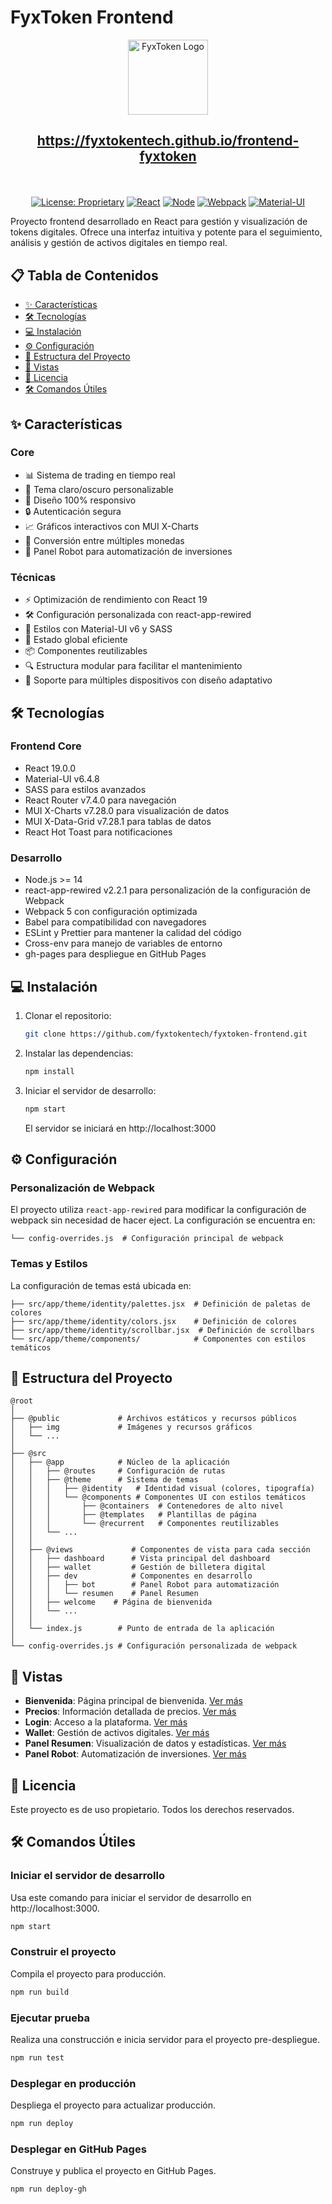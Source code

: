 # FyxToken Frontend

<div align="center">
  <img src="https://fyxtokentech.github.io/frontend-fyxtoken/img/logo-fyxtoken-main-color.svg" alt="FyxToken Logo" width="128" height="120">
</div>

<h2>
  <p align="center">
    <a href="https://fyxtokentech.github.io/frontend-fyxtoken">https://fyxtokentech.github.io/frontend-fyxtoken</a>
  </p>
</h2>

<br>

<div align="center">
  
[![License: Proprietary](https://img.shields.io/badge/License-Proprietary-red.svg)](#)
[![React](https://img.shields.io/badge/React-19-blue?logo=react)](https://reactjs.org/)
[![Node](https://img.shields.io/badge/Node-%3E%3D14-success?logo=node.js)](https://nodejs.org/)
[![Webpack](https://img.shields.io/badge/Webpack-5-orange?logo=webpack)](https://webpack.js.org/)
[![Material-UI](https://img.shields.io/badge/Material--UI-v6.4.8-purple?logo=mui)](https://mui.com/)
</div>

Proyecto frontend desarrollado en React para gestión y visualización de tokens digitales. Ofrece una interfaz intuitiva y potente para el seguimiento, análisis y gestión de activos digitales en tiempo real.

## 📋 Tabla de Contenidos
- [✨ Características](#-caracteristicas)
- [🛠️ Tecnologías](#-tecnologias)
- [💻 Instalación](#-instalacion)
- [⚙️ Configuración](#-configuracion)
- [📁 Estructura del Proyecto](#-estructura-del-proyecto)
- [📱 Vistas](#-vistas)
- [📄 Licencia](#-licencia)
- [🛠️ Comandos Útiles](#-comandos-útiles)

## ✨ Características

### Core
- 📊 Sistema de trading en tiempo real
- 🎨 Tema claro/oscuro personalizable
- 📱 Diseño 100% responsivo
- 🔒 Autenticación segura
- 📈 Gráficos interactivos con MUI X-Charts
- 💱 Conversión entre múltiples monedas
- 🤖 Panel Robot para automatización de inversiones

### Técnicas
- ⚡ Optimización de rendimiento con React 19
- 🛠️ Configuración personalizada con react-app-rewired
- 💅 Estilos con Material-UI v6 y SASS
- 🔄 Estado global eficiente
- 📦 Componentes reutilizables
- 🔍 Estructura modular para facilitar el mantenimiento
- 📱 Soporte para múltiples dispositivos con diseño adaptativo

## 🛠️ Tecnologías

### Frontend Core
- React 19.0.0
- Material-UI v6.4.8
- SASS para estilos avanzados
- React Router v7.4.0 para navegación
- MUI X-Charts v7.28.0 para visualización de datos
- MUI X-Data-Grid v7.28.1 para tablas de datos
- React Hot Toast para notificaciones

### Desarrollo
- Node.js >= 14
- react-app-rewired v2.2.1 para personalización de la configuración de Webpack
- Webpack 5 con configuración optimizada
- Babel para compatibilidad con navegadores
- ESLint y Prettier para mantener la calidad del código
- Cross-env para manejo de variables de entorno
- gh-pages para despliegue en GitHub Pages

## 💻 Instalación

1. Clonar el repositorio:
   ```bash
   git clone https://github.com/fyxtokentech/fyxtoken-frontend.git
   ```
2. Instalar las dependencias:
   ```bash
   npm install
   ```
3. Iniciar el servidor de desarrollo:
   ```bash
   npm start
   ```
   El servidor se iniciará en http://localhost:3000

## ⚙️ Configuración

### Personalización de Webpack
El proyecto utiliza `react-app-rewired` para modificar la configuración de webpack sin necesidad de hacer eject. La configuración se encuentra en:

```
└── config-overrides.js  # Configuración principal de webpack
```

### Temas y Estilos
La configuración de temas está ubicada en:

```
├── src/app/theme/identity/palettes.jsx  # Definición de paletas de colores
├── src/app/theme/identity/colors.jsx    # Definición de colores
├── src/app/theme/identity/scrollbar.jsx  # Definición de scrollbars
└── src/app/theme/components/            # Componentes con estilos temáticos
```

## 📁 Estructura del Proyecto

```
@root
│
├── @public             # Archivos estáticos y recursos públicos
│   ├── img             # Imágenes y recursos gráficos
│   └── ...
│
├── @src
│   ├── @app            # Núcleo de la aplicación
│   │   ├── @routes     # Configuración de rutas
│   │   ├── @theme      # Sistema de temas
│   │   │   ├── @identity   # Identidad visual (colores, tipografía)
│   │   │   └── @components # Componentes UI con estilos temáticos
│   │   │       ├── @containers  # Contenedores de alto nivel
│   │   │       ├── @templates   # Plantillas de página
│   │   │       └── @recurrent   # Componentes reutilizables
│   │   └── ...
│   │
│   ├── @views             # Componentes de vista para cada sección
│   │   ├── dashboard      # Vista principal del dashboard
│   │   ├── wallet         # Gestión de billetera digital
│   │   ├── dev            # Componentes en desarrollo
│   │   │   ├── bot        # Panel Robot para automatización
│   │   │   └── resumen    # Panel Resumen
│   │   ├── welcome    # Página de bienvenida
│   │   └── ...
│   │
│   └── index.js        # Punto de entrada de la aplicación
│
└── config-overrides.js # Configuración personalizada de webpack
```

## 📱 Vistas

- **Bienvenida**: Página principal de bienvenida. [Ver más](https://fyxtokentech.github.io/frontend-fyxtoken/)
- **Precios**: Información detallada de precios. [Ver más](https://fyxtokentech.github.io/frontend-fyxtoken/?view-id=%2Fwelcome%2Fpricing)
- **Login**: Acceso a la plataforma. [Ver más](https://fyxtokentech.github.io/frontend-fyxtoken/?view-id=%2Fusers%2Flogin)
- **Wallet**: Gestión de activos digitales. [Ver más](https://fyxtokentech.github.io/frontend-fyxtoken/?view-id=%2Fusers%2Fwallet&action-id=investment)
- **Panel Resumen**: Visualización de datos y estadísticas. [Ver más](https://fyxtokentech.github.io/frontend-fyxtoken/?view-id=%2Fdev%2Fresume)
- **Panel Robot**: Automatización de inversiones. [Ver más](https://fyxtokentech.github.io/frontend-fyxtoken/?view-id=%2Fdev%2Fbot&action-id=main)

## 📄 Licencia

Este proyecto es de uso propietario. Todos los derechos reservados.

## 🛠️ Comandos Útiles

### Iniciar el servidor de desarrollo
Usa este comando para iniciar el servidor de desarrollo en http://localhost:3000.
```bash
npm start
```

### Construir el proyecto
Compila el proyecto para producción.
```bash
npm run build
```

### Ejecutar prueba
Realiza una construcción e inicia servidor para el proyecto pre-despliegue.
```bash
npm run test
```

### Desplegar en producción
Despliega el proyecto para actualizar producción.
```bash
npm run deploy
```

### Desplegar en GitHub Pages
Construye y publica el proyecto en GitHub Pages.
```bash
npm run deploy-gh
```
